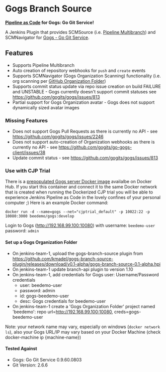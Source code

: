 Gogs Branch Source
=====================
**[Pipeline as Code](https://go.cloudbees.com/docs/cloudbees-documentation/cookbook/ch19.html#ch19_pipeline-as-code) for Gogs: Go Git Service!**

A Jenkins Plugin that provides SCMSource (i.e. [Pipeline Multibranch](https://wiki.jenkins-ci.org/display/JENKINS/Pipeline+Multibranch+Plugin)) and SCMNavigator for [Gogs - Go Git Service](https://github.com/gogits/gogs).

## Features

- Supports Pipeline Multibranch
- Auto creation of repository webhooks for `push` and `create` events
- Supports SCMNavigator (Gogs Organization Scanning) functionality (i.e. org scanning per [GitHub Organization Folder](https://wiki.jenkins-ci.org/display/JENKINS/GitHub+Organization+Folder+Plugin))
- Supports commit status update via repo issue creation on build FAILURE and UNSTABLE - Gogs currently doesn't support commit statuses see https://github.com/gogits/gogs/issues/813
- Partial support for Gogs Organization avatar - Gogs does not support dynamically sized avatar images

### Missing Features

- Does not support Gogs Pull Requests as there is currently no API - see https://github.com/gogits/gogs/issues/2246
- Does not support auto-creation of Organization webhooks as there is currently no API - see https://github.com/gogits/go-gogs-client/issues/38
- Update commit status - see https://github.com/gogits/gogs/issues/813

### Use with CJP Trial

There is a [prepopulated Gogs server Docker image](https://hub.docker.com/r/beedemo/gogs/) availalbe on Docker Hub. If you start this container and connect it to the same Docker network that is created when running the Dockerized CJP trial you will be able to experience Jenkins Pipeline as Code in the lovely confines of your personal computer ;) Here is an example Docker command:

```
docker run -d --name=gogs --net="cjptrial_default" -p 10022:22 -p 10080:3000 beedemo/gogs:develop
````
Login to Gogs (http://192.168.99.100:10080) with username: `beedemo-user`  password: `admin`

#### Set up a Gogs Organization Folder
- On jenkins-team-1, upload the gogs-branch-source plugin from https://github.com/kmadel/gogs-branch-source-plugin/releases/download/v0.1-alpha/gogs-branch-source-0.1-alpha.hpi
- On jenkins-team-1 update branch-api plugin to version 1.10
- On jenkins-team-1, add credentials for Gogs user: Username/Password credentials
  - user: beedemo-user
  - password: admin
  - id: gogs-beedemo-user
  - desc: Gogs credentials for beedemo-user
- On jenkins-team-1 create a 'Gogs Organization Folder' project named 'beedemo': repo url=http://192.168.99.100:10080, creds=gogs-beedemo-user

Note: your network name may vary, especially on windows (`docker network ls`), also your Gogs URL/IP may vary based on your Docker Machine (check docker-machine ip {machine-name})

#### Tested Against

- Gogs: Go Git Service 0.9.60.0803
- Git Version: 2.6.6
